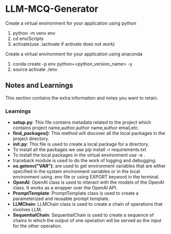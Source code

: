# LLM-MCQ-Generator

Create a virtual environment for your application using python

1. python -m venv env
2. cd env/Scripts
3. activate(use .\activate if activate does not work)

Create a virtual environment for your application using anaconda

1. conda create -p env python=<python_version_name> -y
2. source activate ./env

## Notes and Learnings

This section contains the extra information and notes you want to retain.

### Learnings

- **setup.py**: This file contains metadata related to the project which contains project name,author,author name,author email,etc.
- **find_packages()**: This method will discover all the local packages in the project directory.
- **init.py**: This file is used to create a local package for a directory.
- To install all the packages we use pip install -r requirements.txt
- To install the local packages in the virtual environment use -e .
- traceback module is used to do the work of logging and debugging.
- **os.getenv("VAR")**: are used to get environment variables that are either specified in the system environment variables or in the local environment using .env file or using EXPORT keyword in the terminal.
- **OpenAI**: OpenAI class is used to interact with the models of the OpenAI class. It works as a wrapper over the OpenAI API.
- **PromptTemplate**: PromptTemplate class is used to create a parameterized and reusable prompt template.
- **LLMChain**: LLMChain class is used to create a chain of operations that involves LLM.
- **SequentialChain**: SequentialChain is used to create a sequence of chains in which the output of one operation will be served as the input for the other operation.
